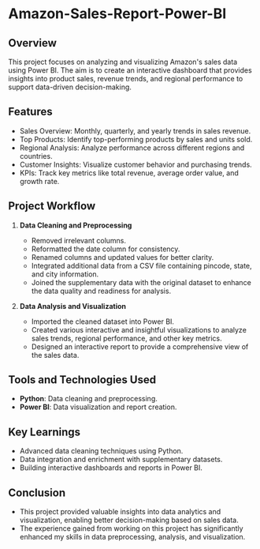 # Amazon-Sales-Report-Power-BI


## Overview

This project focuses on analyzing and visualizing Amazon's sales data using Power BI. The aim is to create an interactive dashboard that provides insights into product sales, revenue trends, and regional performance to support data-driven decision-making.

## Features
- Sales Overview: Monthly, quarterly, and yearly trends in sales revenue.
- Top Products: Identify top-performing products by sales and units sold.
- Regional Analysis: Analyze performance across different regions and countries.
- Customer Insights: Visualize customer behavior and purchasing trends.
- KPIs: Track key metrics like total revenue, average order value, and growth rate.

## Project Workflow

1. **Data Cleaning and Preprocessing**
   - Removed irrelevant columns.
   - Reformatted the date column for consistency.
   - Renamed columns and updated values for better clarity.
   - Integrated additional data from a CSV file containing pincode, state, and city information.
   - Joined the supplementary data with the original dataset to enhance the data quality and readiness for analysis.

2. **Data Analysis and Visualization**
   - Imported the cleaned dataset into Power BI.
   - Created various interactive and insightful visualizations to analyze sales trends, regional performance, and other key metrics.
   - Designed an interactive report to provide a comprehensive view of the sales data.
   

## Tools and Technologies Used

- **Python**: Data cleaning and preprocessing.
- **Power BI**: Data visualization and report creation.

## Key Learnings

- Advanced data cleaning techniques using Python.
- Data integration and enrichment with supplementary datasets.
- Building interactive dashboards and reports in Power BI.

## Conclusion

- This project provided valuable insights into data analytics and visualization, enabling better decision-making based on sales data.
- The experience gained from working on this project has significantly enhanced my skills in data preprocessing, analysis, and visualization.
